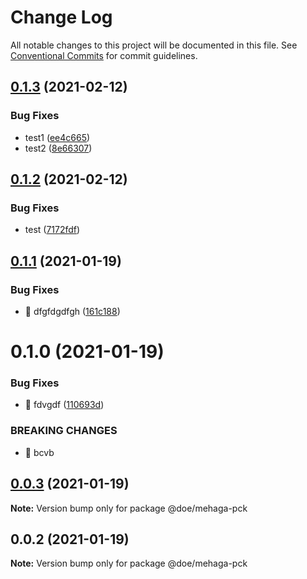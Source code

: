 # Change Log

All notable changes to this project will be documented in this file.
See [Conventional Commits](https://conventionalcommits.org) for commit guidelines.

## [0.1.3](https://github.com/sulejman9444/john-lib/compare/@sulejman9444/mehaga-pck@0.1.2...@sulejman9444/mehaga-pck@0.1.3) (2021-02-12)


### Bug Fixes

* test1 ([ee4c665](https://github.com/sulejman9444/john-lib/commit/ee4c665840c3027d584b130b533a49ea301617d1))
* test2 ([8e66307](https://github.com/sulejman9444/john-lib/commit/8e66307cd0856f560549dcf658a8d363909ea6be))





## [0.1.2](https://github.com/sulejman9444/john-lib/compare/@sulejman9444/mehaga-pck@0.1.1...@sulejman9444/mehaga-pck@0.1.2) (2021-02-12)


### Bug Fixes

* test ([7172fdf](https://github.com/sulejman9444/john-lib/commit/7172fdf9788872809fec63082cfd063cbc827395))





## [0.1.1](https://github.com/sulejman9444/john-lib/compare/@sulejman9444/mehaga-pck@0.1.0...@sulejman9444/mehaga-pck@0.1.1) (2021-01-19)


### Bug Fixes

* 🐛 dfgfdgdfgh ([161c188](https://github.com/sulejman9444/john-lib/commit/161c188c662c7f9f2e0fa931343286a7eadc9c8d))





# 0.1.0 (2021-01-19)


### Bug Fixes

* 🐛 fdvgdf ([110693d](https://github.com/sulejman9444/john-lib/commit/110693d29df2c4214a79d216bade1e09e71eda40))


### BREAKING CHANGES

* 🧨 bcvb





## [0.0.3](https://github.com/sulejman9444/john-lib/compare/@doe/mehaga-pck@0.0.2...@doe/mehaga-pck@0.0.3) (2021-01-19)

**Note:** Version bump only for package @doe/mehaga-pck





## 0.0.2 (2021-01-19)

**Note:** Version bump only for package @doe/mehaga-pck
